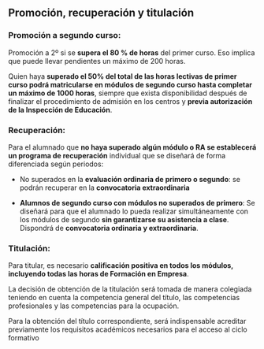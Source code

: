 ## Promoción, recuperación y titulación 

### Promoción a segundo curso: 

Promoción a 2º si se **supera el 80 % de horas** del primer curso. Eso implica que puede llevar pendientes un máximo de 200 horas. 

Quien haya **superado el 50% del total de las horas lectivas de primer curso podrá matricularse en módulos de segundo curso hasta completar un máximo de 1000 horas**, siempre que exista disponibilidad después de finalizar el procedimiento de admisión en los centros y **previa autorización de la Inspección de Educación**. 

### Recuperación: 

Para el alumnado que **no haya superado algún módulo o RA se establecerá un programa de recuperación** individual que se diseñará de forma diferenciada según periodos: 

- No superados en la **evaluación ordinaria de primero o segundo**: se podrán recuperar en la **convocatoria extraordinaria** 

- **Alumnos de segundo curso con módulos no superados de primero**: Se diseñará para que el alumnado lo pueda realizar simultáneamente con los módulos de segundo **sin garantizarse su asistencia a clase**. Dispondrá de **convocatoria ordinaria y extraordinaria**. 

### Titulación: 

Para titular, es necesario **calificación positiva en todos los módulos, incluyendo todas las horas de Formación en Empresa**. 

La decisión de obtención de la titulación será tomada de manera colegiada teniendo en cuenta la competencia general del título, las competencias profesionales y las competencias para la ocupación. 

Para la obtención del título correspondiente, será indispensable acreditar previamente los requisitos académicos necesarios para el acceso al ciclo formativo 